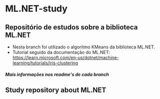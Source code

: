 # ML.NET-study
## Repositório de estudos sobre a biblioteca ML.NET
- Nesta branch foi utilizado o algoritmo KMeans da biblioteca ML.NET.
- Tutorial seguido da documentação do ML.NET: https://learn.microsoft.com/en-us/dotnet/machine-learning/tutorials/iris-clustering

##### Mais informações nos readme's de cada branch

## Study repository about ML.NET
